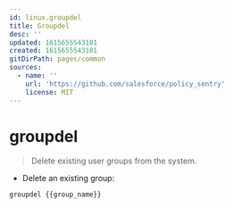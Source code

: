 ```yaml
---
id: linux.groupdel
title: Groupdel
desc: ''
updated: 1615655543101
created: 1615655543101
gitDirPath: pages/common
sources:
  - name: ''
    url: 'https://github.com/salesforce/policy_sentry'
    license: MIT
---
```

# groupdel

> Delete existing user groups from the system.

- Delete an existing group:

`groupdel {{group_name}}`

